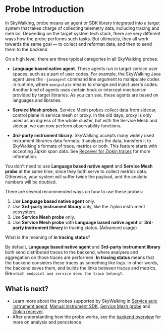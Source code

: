 # Probe Introduction
In SkyWalking, probe means an agent or SDK library integrated into a target system that takes charge of 
collecting telemetry data, including tracing and metrics. Depending on the target system tech stack, there are very different ways how the probe performs such tasks. But ultimately, they all work towards the same goal — to collect and reformat data, and then to send them to the backend.

On a high level, there are three typical categories in all SkyWalking probes.
- **Language based native agent**. These agents run in target service user spaces, such as a part of user codes. For example,
the SkyWalking Java agent uses the `-javaagent` command line argument to manipulate codes in runtime, where `manipulate` means to change and inject
user's codes. Another kind of agents uses certain hook or intercept mechanism provided by target libraries. As you can see, these agents are based on languages and libraries.
 
- **Service Mesh probes**. Service Mesh probes collect data from sidecar, control plane in service mesh or proxy. In the old days, proxy
is only used as an ingress of the whole cluster, but with the Service Mesh and sidecar, we can now perform observability functions.
 
- **3rd-party instrument library**. SkyWalking accepts many widely used instrument libraries data formats. It analyzes the
data, transfers it to SkyWalking's formats of trace, metrics or both. This feature starts with accepting Zipkin span data. See
[Receiver for Zipkin traces](../setup/backend/zipkin-trace.md) for more information. 

You don't need to use **Language based native agent** and **Service Mesh probe** at the same time, since they both serve to collect
metrics data. Otherwise, your system will suffer twice the payload, and the analytic numbers will be doubled.

There are several recommended ways on how to use these probes:
1. Use **Language based native agent** only.
1. Use **3rd-party instrument library** only, like the Zipkin instrument ecosystem.
1. Use **Service Mesh probe** only.
1. Use **Service Mesh probe** with **Language based native agent** or **3rd-party instrument library** in tracing status. (Advanced usage)

What is the meaning of **in tracing status**?

By default, **Language based native agent** and **3rd-party instrument library** both send distributed traces to the backend,
where analyses and aggregation on those traces are performed. **In tracing status** means that the backend considers these traces as something
like logs. In other words, the backend saves them, and builds the links between traces and metrics, like `which endpoint and service does the trace belong?`.

## What is next?
- Learn more about the probes supported by SkyWalking in [Service auto instrument agent](service-agent.md), [Manual instrument SDK](manual-sdk.md),
[Service Mesh probe](service-mesh-probe.md) and [Zipkin receiver](../setup/backend/zipkin-trace.md).
- After understanding how the probe works, see the [backend overview](backend-overview.md) for more on analysis and persistence.

